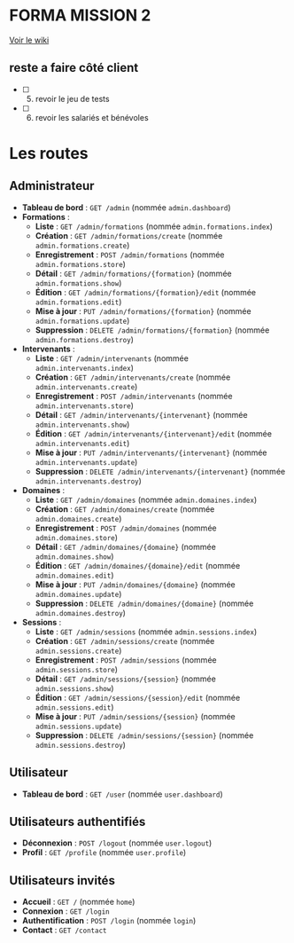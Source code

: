 # FORMA MISSION 2
[Voir le wiki](https://github.com/kckmdev/formaSio/wiki)

## reste a faire côté client 
- [ ] 5. revoir le jeu de tests
- [ ] 6. revoir les salariés et bénévoles


# Les routes

## Administrateur

- **Tableau de bord** : `GET /admin` (nommée `admin.dashboard`)
- **Formations** :
  - **Liste** : `GET /admin/formations` (nommée `admin.formations.index`)
  - **Création** : `GET /admin/formations/create` (nommée `admin.formations.create`)
  - **Enregistrement** : `POST /admin/formations` (nommée `admin.formations.store`)
  - **Détail** : `GET /admin/formations/{formation}` (nommée `admin.formations.show`)
  - **Édition** : `GET /admin/formations/{formation}/edit` (nommée `admin.formations.edit`)
  - **Mise à jour** : `PUT /admin/formations/{formation}` (nommée `admin.formations.update`)
  - **Suppression** : `DELETE /admin/formations/{formation}` (nommée `admin.formations.destroy`)
- **Intervenants** :
  - **Liste** : `GET /admin/intervenants` (nommée `admin.intervenants.index`)
  - **Création** : `GET /admin/intervenants/create` (nommée `admin.intervenants.create`)
  - **Enregistrement** : `POST /admin/intervenants` (nommée `admin.intervenants.store`)
  - **Détail** : `GET /admin/intervenants/{intervenant}` (nommée `admin.intervenants.show`)
  - **Édition** : `GET /admin/intervenants/{intervenant}/edit` (nommée `admin.intervenants.edit`)
  - **Mise à jour** : `PUT /admin/intervenants/{intervenant}` (nommée `admin.intervenants.update`)
  - **Suppression** : `DELETE /admin/intervenants/{intervenant}` (nommée `admin.intervenants.destroy`)
- **Domaines** :
  - **Liste** : `GET /admin/domaines` (nommée `admin.domaines.index`)
  - **Création** : `GET /admin/domaines/create` (nommée `admin.domaines.create`)
  - **Enregistrement** : `POST /admin/domaines` (nommée `admin.domaines.store`)
  - **Détail** : `GET /admin/domaines/{domaine}` (nommée `admin.domaines.show`)
  - **Édition** : `GET /admin/domaines/{domaine}/edit` (nommée `admin.domaines.edit`)
  - **Mise à jour** : `PUT /admin/domaines/{domaine}` (nommée `admin.domaines.update`)
  - **Suppression** : `DELETE /admin/domaines/{domaine}` (nommée `admin.domaines.destroy`)
- **Sessions** :
  - **Liste** : `GET /admin/sessions` (nommée `admin.sessions.index`)
  - **Création** : `GET /admin/sessions/create` (nommée `admin.sessions.create`)
  - **Enregistrement** : `POST /admin/sessions` (nommée `admin.sessions.store`)
  - **Détail** : `GET /admin/sessions/{session}` (nommée `admin.sessions.show`)
  - **Édition** : `GET /admin/sessions/{session}/edit` (nommée `admin.sessions.edit`)
  - **Mise à jour** : `PUT /admin/sessions/{session}` (nommée `admin.sessions.update`)
  - **Suppression** : `DELETE /admin/sessions/{session}` (nommée `admin.sessions.destroy`)

## Utilisateur

- **Tableau de bord** : `GET /user` (nommée `user.dashboard`)

## Utilisateurs authentifiés

- **Déconnexion** : `POST /logout` (nommée `user.logout`)
- **Profil** : `GET /profile` (nommée `user.profile`)

## Utilisateurs invités

- **Accueil** : `GET /` (nommée `home`)
- **Connexion** : `GET /login`
- **Authentification** : `POST /login` (nommée `login`)
- **Contact** : `GET /contact`
  